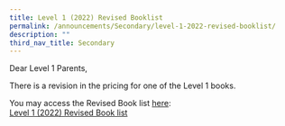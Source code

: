 ```yaml
---
title: Level 1 (2022) Revised Booklist
permalink: /announcements/Secondary/level-1-2022-revised-booklist/
description: ""
third_nav_title: Secondary
---
```

Dear Level 1 Parents,  
  
There is a revision in the pricing for one of the Level 1 books.  
  
You may access the Revised Book list [here](https://go.gov.sg/s1booklist-2022-revised):  
[Level 1 (2022) Revised Book list](https://go.gov.sg/s1booklist-2022-revised)